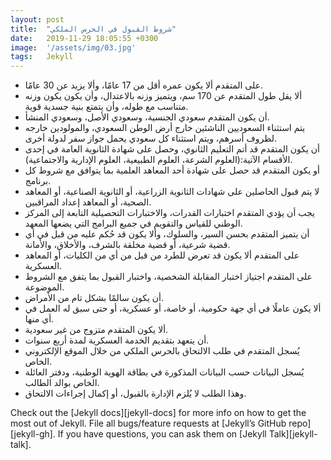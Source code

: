 ```yaml
---
layout: post
title:  "شروط القبول في الحرس الملكي"
date:   2019-11-29 18:05:55 +0300
image:  '/assets/img/03.jpg'
tags:   Jekyll
---
```

<ul><li>على المتقدم ألا يكون عمره أقل من 17 عامًا، وألا يزيد عن 30 عامًا.</li><li>ألا يقل طول المتقدم عن 170 سم، ويتميز وزنه بالاعتدال، وأن يكون يكون وزنه متناسب مع طوله، وأن يتمتع بنية جسدية قوية.</li><li>أن يكون المتقدم سعودي الجنسية، وسعودي الأصل، وسعودي المنشأ.</li><li>يتم استثناء السعوديين الناشئين خارج أرض الوطن السعودي، والمولودين خارجه لظروف أسرهم، ويتم استثناء كل سعودي يحمل جواز سفر لدولة أخرى.</li><li>أن يكون المتقدم قد أتم التعليم الثانوي، وحصل على شهادة الثانوية العامة في إحدى الأقسام الآتية:(العلوم الشرعة، العلوم الطبيعية، العلوم الإدارية والاجتماعية).</li><li>أو يكون المتقدم قد حصل على شهادة أحد المعاهد العلمية بما يتوافق مع شروط كل برنامج.</li><li>لا يتم قبول الحاصلين على شهادات الثانوية الزراعية، أو الثانوية الصناعية، أو المعاهد الصحية، أو المعاهد إعداد المراقبين.</li><li>يجب أن يؤدي المتقدم اختبارات القدرات، والاختبارات التحصيلية التابعة إلى المركز الوطني للقياس والتقويم في جميع البرامج التي يضعها المعهد.</li><li>أن يتميز المتقدم بحسن السير، والسلوك، وألا يكون قد حُكم عليه من قبل في أي قضية شرعية، أو قضية مخلقة بالشرف، والأخلاق، والأمانة.</li><li>على المتقدم ألا يكون قد تعرض للطرد من قبل من أي من الكليات، أو المعاهد العسكرية.</li><li>على المتقدم اجتياز اختبار المقابلة الشخصية، واختبار القبول بما يتفق مع الشروط الموضوعة.</li><li>أن يكون سالمًا بشكل تام من الأمراض.</li><li>ألا يكون عاملًا في أي جهة حكومية، أو خاصة، أو عسكرية، أو حتى سبق له العمل في أي منها.</li><li>ألا يكون المتقدم متزوج من غير سعودية.</li><li>أن يتعهد بتقديم الخدمة العسكرية لمدة أربع سنوات.</li><li>يُسجل المتقدم في طلب الالتحاق بالحرس الملكي من خلال الموقع الإلكتروني الخاص.</li><li>يُسجل البيانات حسب البيانات المذكورة في بطاقة الهوية الوطنية، ودفتر العائلة الخاص بوالد الطالب.</li><li>وهذا الطلب لا يُلزم الإدارة بالقبول، أو إكمال إجراءات الالتحاق.</li></ul>
Check out the [Jekyll docs][jekyll-docs] for more info on how to get the most out of Jekyll. File all bugs/feature requests at [Jekyll’s GitHub repo][jekyll-gh]. If you have questions, you can ask them on [Jekyll Talk][jekyll-talk].

[jekyll-docs]: https://jekyllrb.com/docs/home
[jekyll-gh]:   https://github.com/jekyll/jekyll
[jekyll-talk]: https://talk.jekyllrb.com/
